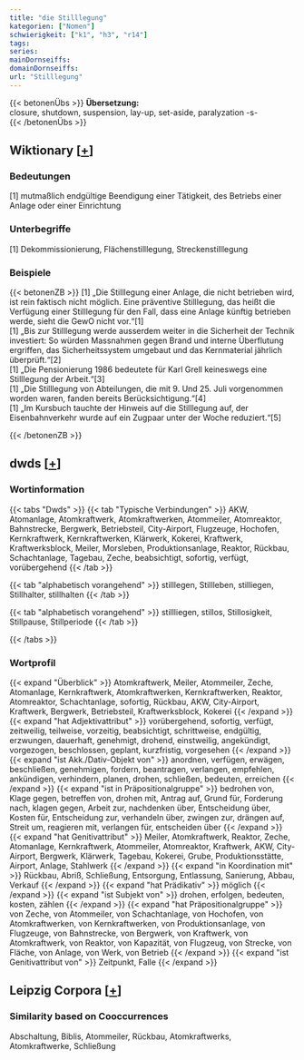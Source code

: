 ```yaml
---
title: "die Stilllegung"
kategorien: ["Nomen"]
schwierigkeit: ["k1", "h3", "r14"]
tags:
series:
mainDornseiffs:
domainDornseiffs:
url: "Stilllegung"
---
```


{{< betonenÜbs >}}
**Übersetzung:**  
closure, shutdown, suspension, lay-up, set-aside, paralyzation -s-  
{{< /betonenÜbs >}}

## Wiktionary [[+](https://de.wiktionary.org/wiki/Stilllegung)]

### Bedeutungen
[1] mutmaßlich endgültige Beendigung einer Tätigkeit, des Betriebs einer Anlage oder einer Einrichtung  

### Unterbegriffe
[1] Dekommissionierung, Flächenstilllegung, Streckenstilllegung  

### Beispiele
{{< betonenZB >}}
[1] „Die Stilllegung einer Anlage, die nicht betrieben wird, ist rein faktisch nicht möglich. Eine präventive Stilllegung, das heißt die Verfügung einer Stilllegung für den Fall, dass eine Anlage künftig betrieben werde, sieht die GewO nicht vor.“[1]  
[1] „Bis zur Stilllegung werde ausserdem weiter in die Sicherheit der Technik investiert: So würden Massnahmen gegen Brand und interne Überflutung ergriffen, das Sicherheitssystem umgebaut und das Kernmaterial jährlich überprüft.“[2]  
[1] „Die Pensionierung 1986 bedeutete für Karl Grell keineswegs eine Stilllegung der Arbeit.“[3]  
[1] „Die Stilllegung von Abteilungen, die mit 9. Und 25. Juli vorgenommen worden waren, fanden bereits Berücksichtigung.“[4]  
[1] „Im Kursbuch tauchte der Hinweis auf die Stilllegung auf, der Eisenbahnverkehr wurde auf ein Zugpaar unter der Woche reduziert.“[5]  

{{< /betonenZB >}}


## dwds [[+](https://www.dwds.de/wb/Stilllegung)]

### Wortinformation
{{< tabs "Dwds" >}}
{{< tab "Typische Verbindungen" >}}
AKW, Atomanlage, Atomkraftwerk, Atomkraftwerken, Atommeiler, Atomreaktor, Bahnstrecke, Bergwerk, Betriebsteil, City-Airport, Flugzeuge, Hochofen, Kernkraftwerk, Kernkraftwerken, Klärwerk, Kokerei, Kraftwerk, Kraftwerksblock, Meiler, Morsleben, Produktionsanlage, Reaktor, Rückbau, Schachtanlage, Tagebau, Zeche, beabsichtigt, sofortig, verfügt, vorübergehend
{{< /tab >}}

{{< tab "alphabetisch vorangehend" >}}
stilllegen, Stillleben, stilliegen, Stillhalter, stillhalten
{{< /tab >}}

{{< tab "alphabetisch vorangehend" >}}
stillliegen, stillos, Stillosigkeit, Stillpause, Stillperiode
{{< /tab >}}

{{< /tabs >}}

### Wortprofil
{{< expand "Überblick" >}} Atomkraftwerk, Meiler, Atommeiler, Zeche, Atomanlage, Kernkraftwerk, Atomkraftwerken, Kernkraftwerken, Reaktor, Atomreaktor, Schachtanlage, sofortig, Rückbau, AKW, City-Airport, Kraftwerk, Bergwerk, Betriebsteil, Kraftwerksblock, Kokerei {{< /expand >}}
{{< expand "hat Adjektivattribut" >}} vorübergehend, sofortig, verfügt, zeitweilig, teilweise, vorzeitig, beabsichtigt, schrittweise, endgültig, erzwungen, dauerhaft, genehmigt, drohend, einstweilig, angekündigt, vorgezogen, beschlossen, geplant, kurzfristig, vorgesehen {{< /expand >}}
{{< expand "ist Akk./Dativ-Objekt von" >}} anordnen, verfügen, erwägen, beschließen, genehmigen, fordern, beantragen, verlangen, empfehlen, ankündigen, verhindern, planen, drohen, schließen, bedeuten, erreichen {{< /expand >}}
{{< expand "ist in Präpositionalgruppe" >}} bedrohen von, Klage gegen, betreffen von, drohen mit, Antrag auf, Grund für, Forderung nach, klagen gegen, Arbeit zur, nachdenken über, Entscheidung über, Kosten für, Entscheidung zur, verhandeln über, zwingen zur, drängen auf, Streit um, reagieren mit, verlangen für, entscheiden über {{< /expand >}}
{{< expand "hat Genitivattribut" >}} Meiler, Atomkraftwerk, Reaktor, Zeche, Atomanlage, Kernkraftwerk, Atommeiler, Atomreaktor, Kraftwerk, AKW, City-Airport, Bergwerk, Klärwerk, Tagebau, Kokerei, Grube, Produktionsstätte, Airport, Anlage, Stahlwerk {{< /expand >}}
{{< expand "in Koordination mit" >}} Rückbau, Abriß, Schließung, Entsorgung, Entlassung, Sanierung, Abbau, Verkauf {{< /expand >}}
{{< expand "hat Prädikativ" >}} möglich {{< /expand >}}
{{< expand "ist Subjekt von" >}} drohen, erfolgen, bedeuten, kosten, zählen {{< /expand >}}
{{< expand "hat Präpositionalgruppe" >}} von Zeche, von Atommeiler, von Schachtanlage, von Hochofen, von Atomkraftwerken, von Kernkraftwerken, von Produktionsanlage, von Flugzeuge, von Bahnstrecke, von Bergwerk, von Kraftwerk, von Atomkraftwerk, von Reaktor, von Kapazität, von Flugzeug, von Strecke, von Fläche, von Anlage, von Werk, von Betrieb {{< /expand >}}
{{< expand "ist Genitivattribut von" >}} Zeitpunkt, Falle {{< /expand >}}

## Leipzig Corpora [[+](https://corpora.uni-leipzig.de/en/res?word=Stilllegung&corpusId=deu_newscrawl-public_2018)]


### Similarity based on Cooccurrences
Abschaltung, Biblis, Atommeiler, Rückbau, Atomkraftwerks, Atomkraftwerke, Schließung

